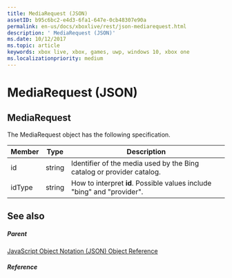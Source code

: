 ```yaml
---
title: MediaRequest (JSON)
assetID: b95c6bc2-e4d3-6fa1-647e-0cb48307e90a
permalink: en-us/docs/xboxlive/rest/json-mediarequest.html
description: ' MediaRequest (JSON)'
ms.date: 10/12/2017
ms.topic: article
keywords: xbox live, xbox, games, uwp, windows 10, xbox one
ms.localizationpriority: medium
---
```

# MediaRequest (JSON)
 
<a id="ID4EO"></a>

 
## MediaRequest
 
The MediaRequest object has the following specification.
 
| Member| Type| Description| 
| --- | --- | --- | 
| id| string| Identifier of the media used by the Bing catalog or provider catalog.| 
| idType| string| How to interpret <b>id</b>. Possible values include "bing" and "provider".| 
  
<a id="ID4E2B"></a>

 
## See also
 
<a id="ID4E4B"></a>

 
##### Parent 

[JavaScript Object Notation (JSON) Object Reference](atoc-xboxlivews-reference-json.md)

  
<a id="ID4EJC"></a>

 
##### Reference   